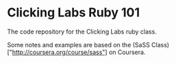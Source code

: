 Clicking Labs Ruby 101
=================

The code repository for the Clicking Labs ruby class.

Some notes and examples are based on the (SaSS Class)["http://coursera.org/course/sass"] on Coursera.
